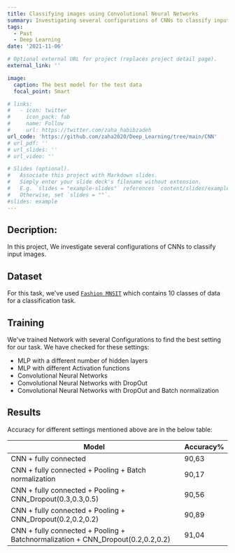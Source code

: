 ```yaml
---
title: Classifying images using Convolutional Neural Networks
summary: Investigating several configurations of CNNs to classify input images.
tags:
  - Past
  - Deep Learning
date: '2021-11-06'

# Optional external URL for project (replaces project detail page).
external_link: ''

image:
  caption: The best model for the test data
  focal_point: Smart

# links:
#   - icon: twitter
#     icon_pack: fab
#     name: Follow
#     url: https://twitter.com/zaha_habibzadeh
url_code: 'https://github.com/zaha2020/Deep_Learning/tree/main/CNN'
# url_pdf: ''
# url_slides: ''
# url_video: ''

# Slides (optional).
#   Associate this project with Markdown slides.
#   Simply enter your slide deck's filename without extension.
#   E.g. `slides = "example-slides"` references `content/slides/example-slides.md`.
#   Otherwise, set `slides = ""`.
#slides: example
---
```



## Decription:

In this project, We investigate several configurations of CNNs to classify input images.

## Dataset

For this task, we've used [`Fashion MNSIT`](https://github.com/zalandoresearch/fashion-mnist) which contains 10 classes of data for a classification task.

## Training

We've trained Network with several Configurations to find the best setting for our task. We have checked for these settings:  
- MLP with a different number of hidden layers
- MLP with different Activation functions
- Convolutional Neural Networks
- Convolutional Neural Networks with DropOut
- Convolutional Neural Networks with DropOut and Batch normalization

## Results

Accuracy for different settings mentioned above are in  the below table:

| Model      | Accuracy% |
| ----------- | ----------- |
| CNN + fully connected     | 90,63       |
| CNN + fully connected + Pooling + Batch normalization   | 90,17        |
| CNN + fully connected + Pooling + CNN_Dropout(0.3,0.3,0.5) | 90,56        |
|CNN + fully connected + Pooling + CNN_Dropout(0.2,0.2,0.2)   | 90,89        |
| CNN + fully connected + Pooling + Batchnormalization + CNN_Dropout(0.2,0.2,0.2)   | 91,04        |




